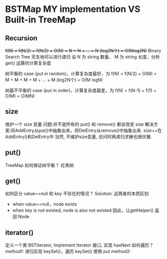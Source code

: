 # BSTMap MY implementation VS Built-in TreeMap

## Recursion

~~f(N) = f(N/2) + f(N/2) + O(N) = N + N + ... + N (log2N个) = O(Nlog2N)~~
Binary Search Tree 天生地可以进行递归
设 N 为 string 数量， M 为 string 长度，分析 get() 运算的计算复杂度

树平衡的 case (put in random)，计算复杂度最好，为
f(N) = f(N/2)  + O(M) = M + M + M + M + ... + M (log2N个) = O(M logN) 

树最不平衡的 case (put in order)，计算复杂度最差，为
f(N) = f(N-1) + f(1) + O(M) = O(MN)

## size

维护一个 size 变量
问题:并不是所有的 put() 和 remove() 都会改变 size
解决方案:将AddEntry从put()中抽象出来，将DelEntry从remove()中抽象出来. size++在AddEntry()和DelEntry中
当然, 不维护size变量, 访问时再递归求解也很优雅.

## put()
TreeMap 如何保证树平衡？
红黑树

## get()
如何区分 value==null 和 key 不存在的情况？
Solution: 这两者的本质区别 
- when value==null，node exists
- when key is not existed, node is also not existed
因此，让getHelper() 返回 Node

## iterator()
定义一个类 BSTIterator, Implement Iterator<Key> 接口, 实现 hasNext
如何遍历？
method1: 递归实现 keySet()，遍历 keySet() 使用 put
method2: 


